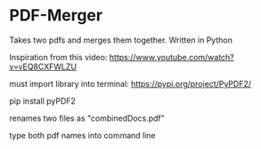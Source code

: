 # PDF-Merger
Takes two pdfs and merges them together. Written in Python

Inspiration from this video: https://www.youtube.com/watch?v=vEQ8CXFWLZU

must import library into terminal:
https://pypi.org/project/PyPDF2/

pip install pyPDF2 

renames two files as "combinedDocs.pdf"

type both pdf names into command line
